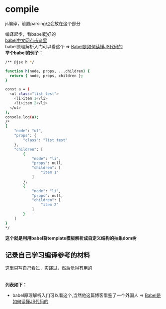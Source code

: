 # compile
js编译，前置parsing也会放在这个部分


编译起步，看babel挺好的
<br>
[babel中文网点击这里](https://babeljs.cn/)     
babel原理解析入门可以看这个 => [Babel是如何读懂JS代码的](https://zhuanlan.zhihu.com/p/27289600)  
**举个babel的例子：**
```bash
/** @jsx h */

function h(node, props, ...children) {
  return { node, props, children };
}

const a = (
  <ul class="list test">
    <li>item 1</li>
    <li>item 2</li>
  </ul>
);
console.log(a);
/*
{
    "node": "ul",
    "props": {
        "class": "list test"
    },
    "children": [
        {
            "node": "li",
            "props": null,
            "children": [
                "item 1"
            ]
        },
        {
            "node": "li",
            "props": null,
            "children": [
                "item 2"
            ]
        }
    ]
}
*/
````
**这个就是利用babel将template模板解析成自定义结构的抽象dom树**   


记录自己学习编译参考的材料
---
这里只写自己看过，实践过，然后觉得有用的    
<br>    
**列表如下：**       
- babel原理解析入门可以看这个,当然他这篇博客借鉴了一个外国人 => [Babel是如何读懂JS代码的](https://zhuanlan.zhihu.com/p/27289600)

<br>
<br>
<br>

